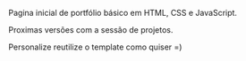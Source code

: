 Pagina inicial de portfólio básico em HTML, CSS e JavaScript.

Proximas versões com a sessão de projetos. 

Personalize reutilize o template como quiser =)
